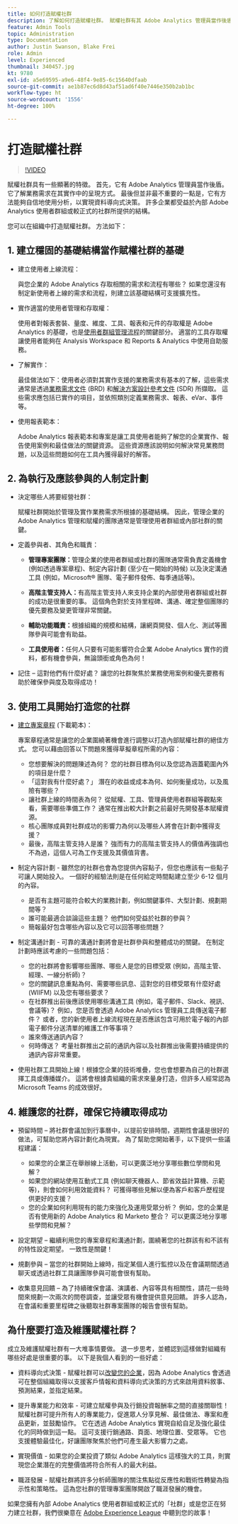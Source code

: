 ```yaml
---
title: 如何打造賦權社群
description: 了解如何打造賦權社群。 賦權社群有其 Adobe Analytics 管理員當作後盾，可了解業務需求在其實作中的呈現方式，並且有方法能夠自信地使用分析，以實現資料導向式決策。
feature: Admin Tools
topic: Administration
type: Documentation
author: Justin Swanson, Blake Frei
role: Admin
level: Experienced
thumbnail: 340457.jpg
kt: 9780
exl-id: a5e69595-a9e6-48f4-9e85-6c15640dfaab
source-git-commit: ae1b87ec6d8d43af51ad6f40e7446e350b2ab1bc
workflow-type: ht
source-wordcount: '1556'
ht-degree: 100%

---
```


# 打造賦權社群

>[!VIDEO](https://video.tv.adobe.com/v/340457/?quality=12&learn=on)

賦權社群具有一些顯著的特徵。 首先，它有 Adobe Analytics 管理員當作後盾。 它了解業務需求在其實作中的呈現方式。 最後但並非最不重要的一點是，它有方法能夠自信地使用分析，以實現資料導向式決策。 許多企業都受益於內部 Adobe Analytics 使用者群組或較正式的社群所提供的結構。

您可以在組織中打造賦權社群。 方法如下：

## 1. 建立穩固的基礎結構當作賦權社群的基礎

* 建立使用者上線流程：

   與您企業的 Adobe Analytics 存取相關的需求和流程有哪些？ 如果您還沒有制定新使用者上線的需求和流程，則建立該基礎結構可支援擴充性。

* 實作適當的使用者管理和存取權：

   使用者對報表套裝、量度、維度、工具、報表和元件的存取權是 Adobe Analytics 的基礎，也是[使用者群組管理流程](https://experienceleague.adobe.com/docs/analytics/admin/admin-console/home.html?lang=zh-Hant)的關鍵部分。 適當的工具存取權讓使用者能夠在 Analysis Workspace 和 Reports &amp; Analytics 中使用自助服務。

* 了解實作：

   最佳做法如下：使用者必須對其實作支援的業務需求有基本的了解，這些需求通常是透過[業務需求文件](https://experienceleague.adobe.com/docs/analytics-learn/tutorials/implementation/implementation-basics/creating-a-business-requirements-document.html?lang=zh-Hant) (BRD) 和[解決方案設計參考文件](https://experienceleague.adobe.com/docs/analytics-learn/tutorials/implementation/implementation-basics/creating-and-maintaining-an-sdr.html?lang=zh-Hant) (SDR) 所擷取。 這些需求應包括已實作的項目，並依照類別定義業務需求、報表、eVar、事件等。

* 使用報表範本：

   Adobe Analytics 報表範本和專案是讓工具使用者能夠了解您的企業實作、報告使用案例和最佳做法的關鍵資源。 這些資源應該說明如何解決常見業務問題，以及這些問題如何在工具內獲得最好的解答。

## 2. 為執行及應該參與的人制定計劃

* 決定哪些人將要經營社群：

   賦權社群開始於管理及實作業務需求所根據的基礎結構。 因此，管理企業的 Adobe Analytics 管理和賦權的團隊通常是管理使用者群組或內部社群的關鍵。

* 定義參與者、其角色和職責：

   * **管理專案團隊：**&#x200B;管理企業的使用者群組或社群的團隊通常需負責定義機會 (例如透過專案章程)、制定內容計劃 (至少在一開始的時候) 以及決定溝通工具 (例如，Microsoft® 團隊、電子郵件發佈、每季通話等)。

   * **高階主管支持人：**&#x200B;有高階主管支持人來支持企業的內部使用者群組或社群的成功是很重要的事。 這個角色對於支持里程碑、溝通、確定整個團隊的優先要務及變更管理非常關鍵。

   * **輔助功能職責：**&#x200B;根據組織的規模和結構，讓網頁開發、個人化、測試等團隊參與可能會有助益。

   * **工具使用者：**&#x200B;任何人只要有可能影響符合企業 Adobe Analytics 實作的資料，都有機會參與，無論頭銜或角色為何！

* 記住 – 這對他們有什麼好處？ 讓您的社群聚焦於業務使用案例和優先要務有助於確保參與度及取得成功！

## 3. 使用工具開始打造您的社群

* [建立專案章程](assets/Adobe-Analytics-Empowered-Community-Project-Charter-Template.pptx) (下載範本)：

   專案章程通常是讓您的企業圍繞著機會進行調整以打造內部賦權社群的絕佳方式。 您可以藉由回答以下問題來獲得草擬章程所需的內容：

   * 您想要解決的問題陳述為何？ 您的社群目標為何以及您認為涵蓋範圍內外的項目是什麼？
   * 「這對我有什麼好處？」 潛在的收益或成本為何、如何衡量成功，以及風險有哪些？
   * 讓社群上線的時間表為何？ 從賦權、工具、管理員使用者群組等觀點來看，需要哪些準備工作？ 通常在推出較大計劃之前最好先開發基本賦權資源。
   * 核心團隊成員對社群成功的影響力為何以及哪些人將會在計劃中獲得支援？
   * 最後，高階主管支持人是誰？ 強而有力的高階主管支持人的價值再強調也不為過，這個人可為工作支援及其價值背書。

* 制定內容計劃 - 雖然您的社群也會為您提供內容點子，但您也應該有一些點子可讓人開始投入。 一個好的經驗法則是在任何給定時間點建立至少 6-12 個月的內容。

   * 是否有主題可能符合較大的業務計劃，例如關鍵事件、大型計劃、規劃期間等？
   * 誰可能最適合談論這些主題？ 他們如何受益於社群的參與？
   * 簡報最好包含哪些內容以及它可以回答哪些問題？

* 制定溝通計劃 - 可靠的溝通計劃將會是社群參與和整體成功的關鍵。 在制定計劃時應該考慮的一些問題包括：

   * 您的社群將會影響哪些團隊、哪些人是您的目標受眾 (例如，高階主管、經理、一線分析師)？
   * 您的關鍵訊息重點為何、需要哪些訊息、這對您的目標受眾有什麼好處 (WIIFM) 以及您有哪些要求？
   * 在社群推出前後應該使用哪些溝通工具 (例如，電子郵件、Slack、視訊、會議等)？ 例如，您是否會透過 Adobe Analytics 管理員工具傳送電子郵件？ 或者，您的新使用者上線流程現在是否應該包含可用於電子報的內部電子郵件分送清單的維護工作等事項？
   * 誰來傳送通訊內容？
   * 何時傳送？ 考量社群推出之前的通訊內容以及社群推出後需要持續提供的通訊內容非常重要。

* 使用社群工具開始上線！根據您企業的技術堆疊，您也會想要為自己的社群選擇工具或傳播媒介。 這將會根據貴組織的需求來量身打造，但許多人經常認為 Microsoft Teams 的成效很好。

## 4. 維護您的社群，確保它持續取得成功

* 預留時間 – 將社群會議加到行事曆中，以提前安排時間，週期性會議是很好的做法，可幫助您將內容計劃化為現實。 為了幫助您開始著手，以下提供一些議程建議：

   * 如果您的企業正在舉辦線上活動，可以更廣泛地分享哪些數位學問和見解？
   * 如果您的網站使用互動式工具 (例如聊天機器人、節省效益計算機、示範等)，則會如何利用效能資料？ 可獲得哪些見解以便為客戶和客戶歷程提供更好的支援？
   * 您的企業如何利用現有的能力來強化及運用受眾分析？ 例如，您的企業是否有使用新的 Adobe Analytics 和 Marketo 整合？ 可以更廣泛地分享哪些學問和見解？

* 設定期望 – 繼續利用您的專案章程和溝通計劃，圍繞著您的社群該有和不該有的特性設定期望。 一致性是關鍵！
* 規劃參與 – 當您的社群開始上線時，指定某個人進行監控以及在會議期間透過聊天或透過社群工具讓團隊參與可能會很有幫助。
* 收集意見回饋 – 為了持續確保會議、演講者、內容等具有相關性，請花一些時間來規劃一次兩次的問卷調查，並讓受眾有機會提供意見回饋。 許多人認為，在會議和重要里程碑之後聽取社群專案團隊的報告會很有幫助。

## 為什麼要打造及維護賦權社群？

成立及維護賦權社群有一大堆事情要做。 退一步思考，並體認到這樣做對組織有哪些好處是很重要的事。 以下是我個人看到的一些好處：

* 資料導向式決策 - 賦權社群可以[改變您的企業](https://experienceleague.adobe.com/docs/analytics-learn/tutorials/intro-to-analytics/what-can-aa-do-for-me/how-adobe-analysis-workspace-can-change-your-business.html?lang=zh-Hant)，因為 Adobe Analytics 會透過可在整個組織取得以支援客戶情報和資料導向式決策的方式來啟用資料敘事、預測結果，並指定結果。

* 提升專業能力和效率 - 可建立賦權參與及行銷投資報酬率之間的直接關聯性！ 賦權社群可提升所有人的專業能力，促進眾人分享見解、最佳做法、專案和產品更新，並鼓勵協作。 它在透過 Adobe Analytics 實現自給自足及強化最佳化的同時做到這一點。 這可支援行銷通路、頁面、地理位置、受眾等。 它也支援體驗最佳化，好讓團隊聚焦於他們可產生最大影響力之處。

* 實現價值 - 如果您的企業投資了類似 Adobe Analytics 這樣強大的工具，則實現您企業潛在的完整價值將符合所有人的最大利益。

* 職涯發展 - 賦權社群將許多分析師團隊的關注焦點從反應性和戰術性轉變為指示性和策略性。 這為您社群的管理專案團隊開啟了職涯發展的機會。

如果您擁有內部 Adobe Analytics 使用者群組或較正式的「社群」或是您正在努力建立社群，我們很樂意在 [Adobe Experience League](https://experienceleaguecommunities.adobe.com/t5/adobe-analytics-discussions/bd-p/adobe-analytics-discussions) 中聽到您的故事！

